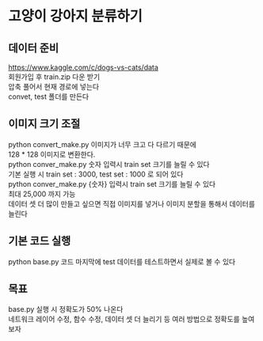 # 고양이 강아지 분류하기

##  데이터 준비
https://www.kaggle.com/c/dogs-vs-cats/data <br/>
회원가입 후 train.zip 다운 받기 <br/>
압축 풀어서 현재 경로에 넣는다  <br />
convet, test 폴더를 만든다<br />

## 이미지 크기 조절
python convert_make.py
이미지가 너무 크고 다 다르기 때문에 <br/>
128 * 128 이미지로 변환한다. <br/>
python conver_make.py 숫자 입력시 train set 크기를 늘릴 수 있다 <br/>
기본 실행 시 train set : 3000, test set : 1000 로 되어 있다<br/>
python conver_make.py {숫자} 입력시 train set 크기를 늘릴 수 있다<br/>
최대 25,000 까지 가능<br/>
데이터 셋 더 많이 만들고 싶으면 직접 이미지를 넣거나 이미지 분할을 통해서 데이터를 늘린다<br/>

## 기본 코드 실행
python base.py
코드 마지막에 test 데이터를 테스트하면서 실제로 볼 수 있다

## 목표
base.py 실행 시 정확도가 50% 나온다 <br/>
네트워크 레이어 수정, 함수 수정, 데이터 셋 더 늘리기 등 여러 방법으로 정확도를 높여보자 <br/>
